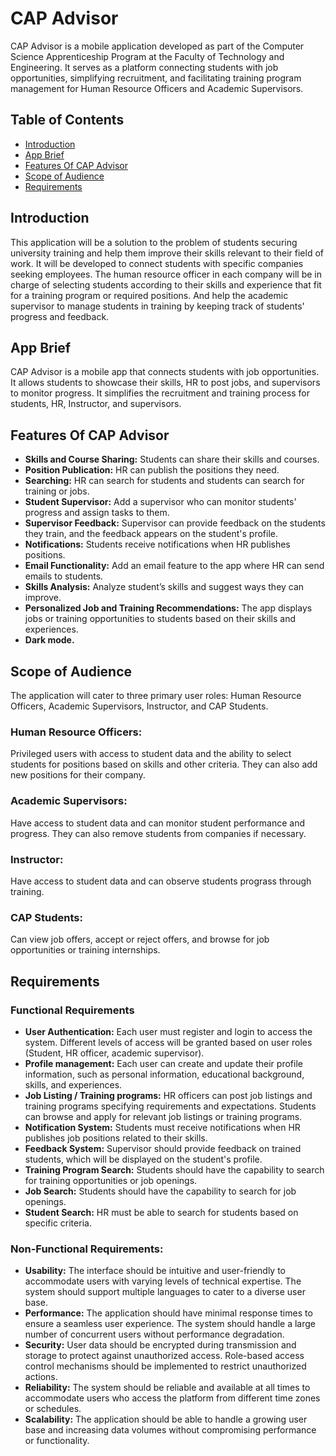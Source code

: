 # CAP Advisor

CAP Advisor is a mobile application developed as part of the Computer Science Apprenticeship Program at the Faculty of Technology and Engineering. It serves as a platform connecting students with job opportunities, simplifying recruitment, and facilitating training program management for Human Resource Officers and Academic Supervisors.

## Table of Contents

- [Introduction](#introduction)
- [App Brief](#app-brief)
- [Features Of CAP Advisor](#features-of-cap-advisor)
- [Scope of Audience](#scope-of-audience)
- [Requirements](#requirements)

## Introduction

This application will be a solution to the problem of students securing university training and help them improve their skills relevant to their field of work. It will be developed to connect students with specific companies seeking employees. The human resource officer in each company will be in charge of selecting students according to their skills and experience that fit for a training program or required positions. And help the academic supervisor to manage students in training by keeping track of students' progress and feedback.

## App Brief

CAP Advisor is a mobile app that connects students with job opportunities. It allows students to showcase their skills, HR to post jobs, and supervisors to monitor progress. It simplifies the recruitment and training process for students, HR, Instructor, and supervisors.

## Features Of CAP Advisor

- **Skills and Course Sharing:** Students can share their skills and courses.
- **Position Publication:** HR can publish the positions they need.
- **Searching:** HR can search for students and students can search for training or jobs.
- **Student Supervisor:** Add a supervisor who can monitor students' progress and assign tasks to them.
- **Supervisor Feedback:** Supervisor can provide feedback on the students they train, and the feedback appears on the student's profile.
- **Notifications:** Students receive notifications when HR publishes positions.
- **Email Functionality:** Add an email feature to the app where HR can send emails to students.
- **Skills Analysis:** Analyze student’s skills and suggest ways they can improve.
- **Personalized Job and Training Recommendations:** The app displays jobs or training opportunities to students based on their skills and experiences.
- **Dark mode.**

## Scope of Audience

The application will cater to three primary user roles: Human Resource Officers, Academic Supervisors, Instructor, and CAP Students.

### Human Resource Officers:

Privileged users with access to student data and the ability to select students for positions based on skills and other criteria. They can also add new positions for their company.

### Academic Supervisors: 

Have access to student data and can monitor student performance and progress. They can also remove students from companies if necessary.

### Instructor:

Have access to student data and can observe students prograss through training.

### CAP Students: 

Can view job offers, accept or reject offers, and browse for job opportunities or training internships.

## Requirements

### Functional Requirements  

- **User Authentication:** Each user must register and login to access the system. Different levels of access will be granted based on user roles (Student, HR officer, academic supervisor).
- **Profile management:** Each user can create and update their profile information, such as personal information, educational background, skills, and experiences.
- **Job Listing / Training programs:** HR officers can post job listings and training programs specifying requirements and expectations. Students can browse and apply for relevant job listings or training programs.
- **Notification System:** Students must receive notifications when HR publishes job positions related to their skills.
- **Feedback System:** Supervisor should provide feedback on trained students, which will be displayed on the student's profile.
- **Training Program Search:** Students should have the capability to search for training opportunities or job openings.
- **Job Search:** Students should have the capability to search for job openings.
- **Student Search:** HR must be able to search for students based on specific criteria.

### Non-Functional Requirements:

- **Usability:** The interface should be intuitive and user-friendly to accommodate users with varying levels of technical expertise. The system should support multiple languages to cater to a diverse user base.
- **Performance:** The application should have minimal response times to ensure a seamless user experience.
The system should handle a large number of concurrent users without performance degradation.
- **Security:** User data should be encrypted during transmission and storage to protect against unauthorized access.
Role-based access control mechanisms should be implemented to restrict unauthorized actions.
- **Reliability:** The system should be reliable and available at all times to accommodate users who access the platform from different time zones or schedules.
- **Scalability:** The application should be able to handle a growing user base and increasing data volumes without compromising performance or functionality.
